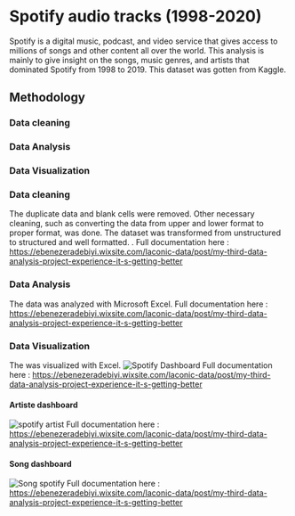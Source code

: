 # Spotify audio tracks (1998-2020)
Spotify is a digital music, podcast, and video service that gives access to millions of songs and other content all over the world. This analysis is mainly to give insight on the songs, music genres, and artists that dominated Spotify from 1998 to 2019. This dataset was gotten from Kaggle.

## Methodology
### Data cleaning 
### Data Analysis
### Data Visualization

### Data cleaning 
The duplicate data and blank cells were removed. Other necessary cleaning, such as converting the data from upper and lower format to proper format, was done. The dataset was transformed from unstructured to structured and well formatted. . Full documentation here :
https://ebenezeradebiyi.wixsite.com/laconic-data/post/my-third-data-analysis-project-experience-it-s-getting-better

### Data Analysis
The data was analyzed with Microsoft Excel.
Full documentation here :
https://ebenezeradebiyi.wixsite.com/laconic-data/post/my-third-data-analysis-project-experience-it-s-getting-better

### Data Visualization
The was visualized with Excel. 
![Spotify Dashboard](https://user-images.githubusercontent.com/102805397/187090926-18482852-b7c2-44f5-9d50-df1bf43d707e.PNG)
Full documentation here :
https://ebenezeradebiyi.wixsite.com/laconic-data/post/my-third-data-analysis-project-experience-it-s-getting-better

#### Artiste dashboard
![spotify artist](https://user-images.githubusercontent.com/102805397/187090992-b1a2f372-c34b-4b25-8fed-01a65944c5b0.PNG)
Full documentation here :
https://ebenezeradebiyi.wixsite.com/laconic-data/post/my-third-data-analysis-project-experience-it-s-getting-better

#### Song dashboard
![Song spotify](https://user-images.githubusercontent.com/102805397/187091055-f73f3605-7715-4904-b039-ca9460f64896.PNG)
Full documentation here :
https://ebenezeradebiyi.wixsite.com/laconic-data/post/my-third-data-analysis-project-experience-it-s-getting-better
